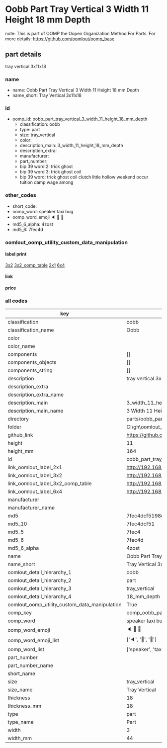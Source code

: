 # Oobb Part Tray Vertical 3 Width 11 Height 18 mm Depth  

note: This is part of OOMP the Oopen Organization Method For Parts. For more details: https://github.com/oomlout/oomp_base

##  part details
  



tray vertical 3x11x18



### name
* name: Oobb Part Tray Vertical 3 Width 11 Height 18 mm Depth
* name_short: Tray Vertical 3x11x18 
### id
* oomp_id: oobb_part_tray_vertical_3_width_11_height_18_mm_depth
  * classification: oobb
  * type: part
  * size: tray_vertical
  * color: 
  * description_main: 3_width_11_height_18_mm_depth
  * description_extra: 
  * manufacturer: 
  * part_number: 
  * bip 39 word 2: trick ghost
  * bip 39 word 3: trick ghost coil
  * bip 39 word: trick ghost coil clutch little hollow weekend occur tuition damp wage among

### other_codes
* short_code: 
* oomp_word: speaker taxi bug
* oomp_word_emoji :speaker: :taxi: :bug:
* md5_6_alpha: 4zost
* md5_6: 7fec4d






### oomlout_oomp_utility_custom_data_manipulation
#### label print
[3x2](http://192.168.1.245:1112/?label=oomp%204zost)
[3x2_oomp_table](http://192.168.1.108:1112/?label=oomp%204zost)
[2x1](http://192.168.1.242:1112/?label=oomp%204zost)
[6x4](http://192.168.1.55:1112/?label=oomp%204zost)    

#### link

                              

#### price







### all codes 
| key | value |  
| --- | --- |  
| classification | oobb |  
| classification_name | Oobb |  
| color |  |  
| color_name |  |  
| components | [] |  
| components_objects | [] |  
| components_string | [] |  
| description | tray vertical 3x11x18 |  
| description_extra |  |  
| description_extra_name |  |  
| description_main | 3_width_11_height_18_mm_depth |  
| description_main_name | 3 Width 11 Height 18 mm Depth |  
| directory | parts/oobb_part_tray_vertical_3_width_11_height_18_mm_depth |  
| folder | C:\gh\oomlout_oobb_version_4_generated_parts\parts\oobb_part_tray_vertical_3_width_11_height_18_mm_depth |  
| github_link | https://github.com/oomlout/oomlout_oomp_part_src/tree/main/parts/oobb_part_tray_vertical_3_width_11_height_18_mm_depth |  
| height | 11 |  
| height_mm | 164 |  
| id | oobb_part_tray_vertical_3_width_11_height_18_mm_depth |  
| link_oomlout_label_2x1 | http://192.168.1.242:1112/?label=oomp%204zost |  
| link_oomlout_label_3x2 | http://192.168.1.245:1112/?label=oomp%204zost |  
| link_oomlout_label_3x2_oomp_table | http://192.168.1.108:1112/?label=oomp%204zost |  
| link_oomlout_label_6x4 | http://192.168.1.55:1112/?label=oomp%204zost |  
| manufacturer |  |  
| manufacturer_name |  |  
| md5 | 7fec4dcf5198df21b3c142c85a986743 |  
| md5_10 | 7fec4dcf51 |  
| md5_5 | 7fec4 |  
| md5_6 | 7fec4d |  
| md5_6_alpha | 4zost |  
| name | Oobb Part Tray Vertical 3 Width 11 Height 18 mm Depth |  
| name_short | Tray Vertical 3x11x18  |  
| oomlout_detail_hierarchy_1 | oobb |  
| oomlout_detail_hierarchy_2 | part |  
| oomlout_detail_hierarchy_3 | tray_vertical |  
| oomlout_detail_hierarchy_4 | 18_mm_depth |  
| oomlout_oomp_utility_custom_data_manipulation | True |  
| oomp_key | oomp_oobb_part_tray_vertical_3_width_11_height_18_mm_depth |  
| oomp_word | speaker taxi bug |  
| oomp_word_emoji | :speaker: :taxi: :bug: |  
| oomp_word_emoji_list | [':speaker:', ':taxi:', ':bug:'] |  
| oomp_word_list | ['speaker', 'taxi', 'bug'] |  
| part_number |  |  
| part_number_name |  |  
| short_name |  |  
| size | tray_vertical |  
| size_name | Tray Vertical |  
| thickness | 18 |  
| thickness_mm | 18 |  
| type | part |  
| type_name | Part |  
| width | 3 |  
| width_mm | 44 |  
